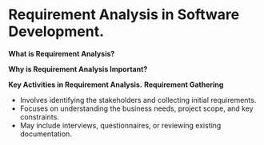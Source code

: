 # Requirement Analysis in Software Development.
**What is Requirement Analysis?**

**Why is Requirement Analysis Important?**

**Key Activities in Requirement Analysis.**
**Requirement Gathering**
  - Involves identifying the stakeholders and collecting initial requirements.
  - Focuses on understanding the business needs, project scope, and key constraints.
  - May include interviews, questionnaires, or reviewing existing documentation.
